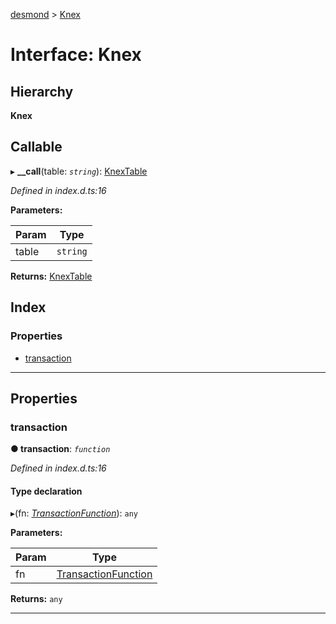[desmond](../README.md) > [Knex](../interfaces/knex.md)

# Interface: Knex

## Hierarchy

**Knex**

## Callable
▸ **__call**(table: *`string`*): [KnexTable](knextable.md)

*Defined in index.d.ts:16*

**Parameters:**

| Param | Type |
| ------ | ------ |
| table | `string` |

**Returns:** [KnexTable](knextable.md)

## Index

### Properties

* [transaction](knex.md#transaction)

---

## Properties

<a id="transaction"></a>

###  transaction

**● transaction**: *`function`*

*Defined in index.d.ts:16*

#### Type declaration
▸(fn: *[TransactionFunction](../#transactionfunction)*): `any`

**Parameters:**

| Param | Type |
| ------ | ------ |
| fn | [TransactionFunction](../#transactionfunction) |

**Returns:** `any`

___

